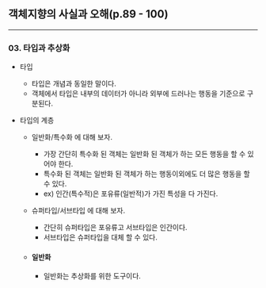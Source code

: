 ## 객체지향의 사실과 오해(p.89 - 100)

---

### 03. 타입과 추상화

- 타입
    - 타입은 개념과 동일한 말이다.
    - 객체에서 타입은 내부의 데이터가 아니라 외부에 드러나는 행동을 기준으로 구분된다.

- 타입의 계층
    - 일반화/특수화 에 대해 보자.
        - 가장 간단히 특수화 된 객체는 일반화 된 객체가 하는 모든 행동을 할 수 있어야 한다.
        - 특수화 된 객체는 일반화 된 객체가 하는 행동이외에도 더 많은 행동을 할 수 있다.
        - ex) 인간(특수적)은 포유류(일반적)가 가진 특성을 다 가진다.

    - 슈퍼타입/서브타입 에 대해 보자.
        - 간단히 슈퍼타입은 포유류고 서브타입은 인간이다.
        - 서브타입은 슈퍼타입을 대체 할 수 있다.
    - #### 일반화
        - 일반화는 추상화를 위한 도구이다.
        
